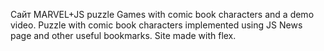 Cайт MARVEL+JS puzzle
Games with comic book characters and a demo video.
Puzzle with comic book characters implemented using JS
News page
and other useful bookmarks.
Site made with flex.